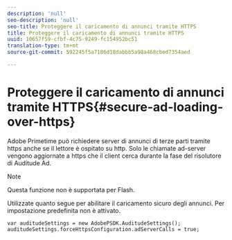 ```yaml
---
description: 'null'
seo-description: 'null'
seo-title: Proteggere il caricamento di annunci tramite HTTPS
title: Proteggere il caricamento di annunci tramite HTTPS
uuid: 10657f59-cfbf-4c75-9249-fc154952bc51
translation-type: tm+mt
source-git-commit: 592245f5a7186d18dabbb5a98a468cbed7354aed

---
```



# Proteggere il caricamento di annunci tramite HTTPS{#secure-ad-loading-over-https}

Adobe Primetime può richiedere server di annunci di terze parti tramite https anche se il lettore è ospitato su http. Solo le chiamate ad-server vengono aggiornate a https che il client cerca durante la fase del risolutore di Auditude Ad.

>[!NOTE]
>
>Questa funzione non è supportata per Flash.

Utilizzate quanto segue per abilitare il caricamento sicuro degli annunci. Per impostazione predefinita non è attivato.

```
var auditudeSettings = new AdobePSDK.AuditudeSettings(); 
auditudeSettings.forceHttpsConfiguration.adServerCalls = true;
```
